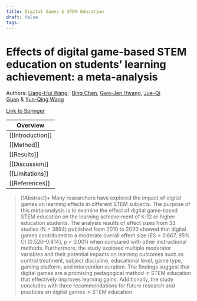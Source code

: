 ```yaml
---
title: Digital Games & STEM Education
draft: false
tags:
---
```


# Effects of digital game-based STEM education on students’ learning achievement: a meta-analysis
 
Authors: [Liang-Hui Wang](https://stemeducationjournal.springeropen.com/articles/10.1186/s40594-022-00344-0#auth-Liang_Hui-Wang-Aff1),  [Bing Chen](https://stemeducationjournal.springeropen.com/articles/10.1186/s40594-022-00344-0#auth-Bing-Chen-Aff1), [Gwo-Jen Hwang](https://stemeducationjournal.springeropen.com/articles/10.1186/s40594-022-00344-0#auth-Gwo_Jen-Hwang-Aff2), [Jue-Qi Guan](https://stemeducationjournal.springeropen.com/articles/10.1186/s40594-022-00344-0#auth-Jue_Qi-Guan-Aff1) & [Yun-Qing Wang](https://stemeducationjournal.springeropen.com/articles/10.1186/s40594-022-00344-0#auth-Yun_Qing-Wang-Aff1)

[Link to Springer](https://stemeducationjournal.springeropen.com/articles/10.1186/s40594-022-00344-0)

| Overview         |
| ---------------- |
| [[Introduction]] |
| [[Method]]       |
| [[Results]]      |
| [[Discussion]]   |
| [[Limitations]]  |
| [[References]]   |


> [!Abstract]+
>Many researchers have explored the impact of digital games on learning effects in different STEM subjects. The purpose of this meta‑analysis is to examine the effect of digital game‑based STEM education on the learning achieve‑ment of K‑12 or higher education students. The analysis results of effect sizes from 33 studies (N = 3894) published from 2010 to 2020 showed that digital games contributed to a moderate overall effect size (ES = 0.667, 95% CI [0.520–0.814], p < 0.001) when compared with other instructional methods. Furthermore, the study explored multiple moderator variables and their potential impacts on learning outcomes such as control treatment, subject discipline, educational level, game type, gaming platform, and intervention duration. The findings suggest that digital games are a promising pedagogical method in STEM education that effectively improves learning gains. Additionally, the study concludes with three recommendations for future research and practices on digital games in STEM education.


